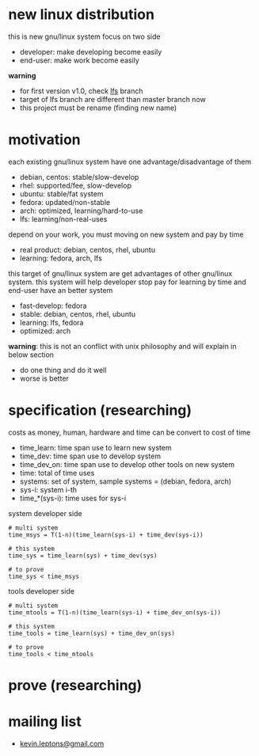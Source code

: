 # new linux distribution
this is new gnu/linux system focus on two side
- developer: make developing become easily
- end-user: make work become easily

**warning**

- for first version v1.0, check [lfs](https://github.com/kevin-leptons/lfs-auto/tree/lfs) branch
- target of lfs branch are different than master branch now
- this project must be rename (finding new name)

# motivation
each existing gnu/linux system have one advantage/disadvantage of them
- debian, centos: stable/slow-develop
- rhel: supported/fee, slow-develop
- ubuntu: stable/fat system
- fedora: updated/non-stable
- arch: optimized, learning/hard-to-use
- lfs: learning/non-real-uses

depend on your work, you must moving on new system and pay by time
- real product: debian, centos, rhel, ubuntu
- learning: fedora, arch, lfs

this target of gnu/linux system are get advantages of other gnu/linux
system. this system will help developer stop pay for learning by time
and end-user have an better system
- fast-develop: fedora
- stable: debian, centos, rhel, ubuntu
- learning: lfs, fedora
- optimized: arch

**warning**: this is not an conflict with unix philosophy and will explain in
below section
- do one thing and do it well
- worse is better

# specification (researching)
costs as money, human, hardware and time can be convert to cost of time
- time_learn: time span use to learn new system
- time_dev: time span use to develop system
- time_dev_on: time span use to develop other tools on new system
- time: total of time uses
- systems: set of system, sample systems = (debian, fedora, arch)
- sys-i: system i-th
- time_*(sys-i): time uses for sys-i

system developer side

    # multi system
    time_msys = T(1-n)(time_learn(sys-i) + time_dev(sys-i))

    # this system
    time_sys = time_learn(sys) + time_dev(sys)

    # to prove
    time_sys < time_msys

tools developer side

    # multi system
    time_mtools = T(1-n)(time_learn(sys-i) + time_dev_on(sys-i))

    # this system
    time_tools = time_learn(sys) + time_dev_on(sys)

    # to prove
    time_tools < time_mtools

# prove (researching)

# mailing list
- kevin.leptons@gmail.com
